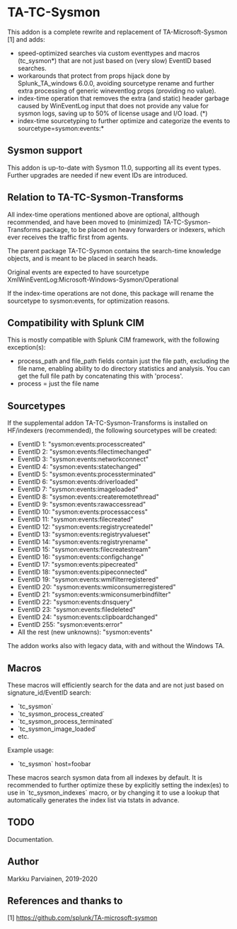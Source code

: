 # TA-TC-Sysmon

This addon is a complete rewrite and replacement of TA-Microsoft-Sysmon [1] and adds:

* speed-optimized searches via custom eventtypes and macros (tc_sysmon*) that are not just based on (very slow) EventID based searches. 
* workarounds that protect from props hijack done by Splunk_TA_windows 6.0.0, avoiding sourcetype rename and further extra processing of generic wineventlog props (providing no value).
* index-time operation that removes the extra (and static) header garbage caused by WinEventLog input that does not provide any value for sysmon logs, saving up to 50% of license usage and I/O load. (*)
* index-time sourcetyping to further optimize and categorize the events to sourcetype=sysmon:events:*


## Sysmon support

This addon is up-to-date with Sysmon 11.0, supporting all its event types. Further upgrades are needed if new event IDs are introduced.


## Relation to TA-TC-Sysmon-Transforms

All index-time operations mentioned above are optional, allthough recommended, and have been moved to (minimized) TA-TC-Sysmon-Transforms package, to be placed on heavy forwarders or indexers, which ever receives the traffic first from agents.

The parent package TA-TC-Sysmon contains the search-time knowledge objects, and is meant to be placed in search heads.

Original events are expected to have sourcetype XmlWinEventLog:Microsoft-Windows-Sysmon/Operational

If the index-time operations are not done, this package will rename the sourcetype to sysmon:events, for optimization reasons.


## Compatibility with Splunk CIM 

This is mostly compatible with Splunk CIM framework, with the following exception(s):

* process_path and file_path fields contain just the file path, excluding the file name, enabling ability to do directory statistics and analysis. You can get the full file path by concatenating this with 'process'.
* process = just the file name


## Sourcetypes

If the supplemental addon TA-TC-Sysmon-Transforms is installed on HF/indexers (recommended), the following sourcetypes will be created:

* EventID 1: "sysmon:events:processcreated"
* EventID 2: "sysmon:events:filectimechanged"
* EventID 3: "sysmon:events:networkconnect"
* EventID 4: "sysmon:events:statechanged"
* EventID 5: "sysmon:events:processterminated"
* EventID 6: "sysmon:events:driverloaded"
* EventID 7: "sysmon:events:imageloaded"
* EventID 8: "sysmon:events:createremotethread"
* EventID 9: "sysmon:events:rawaccessread"
* EventID 10: "sysmon:events:processaccess"
* EventID 11: "sysmon:events:filecreated"
* EventID 12: "sysmon:events:registrycreatedel"
* EventID 13: "sysmon:events:registryvalueset"
* EventID 14: "sysmon:events:registryrename"
* EventID 15: "sysmon:events:filecreatestream"
* EventID 16: "sysmon:events:configchange"
* EventID 17: "sysmon:events:pipecreated"
* EventID 18: "sysmon:events:pipeconnected"
* EventID 19: "sysmon:events:wmifilterregistered"
* EventID 20: "sysmon:events:wmiconsumerregistered"
* EventID 21: "sysmon:events:wmiconsumerbindfilter"
* EventID 22: "sysmon:events:dnsquery"
* EventID 23: "sysmon:events:filedeleted"
* EventID 24: "sysmon:events:clipboardchanged"
* EventID 255: "sysmon:events:error"
* All the rest (new unknowns): "sysmon:events"

The addon works also with legacy data, with and without the Windows TA.


## Macros

These macros will efficiently search for the data and are not just based on signature_id/EventID search:

* \`tc_sysmon\`
* \`tc_sysmon_process_created\`
* \`tc_sysmon_process_terminated\`
* \`tc_sysmon_image_loaded\`
* etc.

Example usage:

* \`tc_sysmon\` host=foobar 

These macros search sysmon data from all indexes by default. It is recommended to further optimize these by explicitly setting the
index(es) to use in \`tc_sysmon_indexes\` macro, or by changing it to use a lookup that automatically generates
the index list via tstats in advance. 


## TODO

Documentation.


## Author

Markku Parviainen, 2019-2020


## References and thanks to

[1] https://github.com/splunk/TA-microsoft-sysmon
